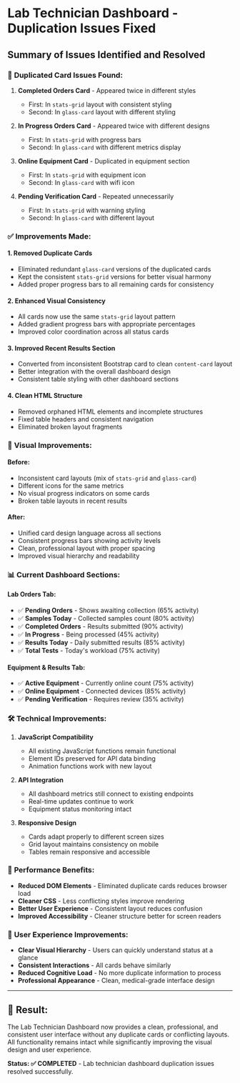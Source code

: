 # Lab Technician Dashboard - Duplication Issues Fixed

## Summary of Issues Identified and Resolved

### 🐛 **Duplicated Card Issues Found:**

1. **Completed Orders Card** - Appeared twice in different styles
   - First: In `stats-grid` layout with consistent styling  
   - Second: In `glass-card` layout with different styling

2. **In Progress Orders Card** - Appeared twice with different designs
   - First: In `stats-grid` with progress bars
   - Second: In `glass-card` with different metrics display

3. **Online Equipment Card** - Duplicated in equipment section
   - First: In `stats-grid` with equipment icon
   - Second: In `glass-card` with wifi icon

4. **Pending Verification Card** - Repeated unnecessarily
   - First: In `stats-grid` with warning styling
   - Second: In `glass-card` with different layout

### ✅ **Improvements Made:**

#### 1. **Removed Duplicate Cards**
- Eliminated redundant `glass-card` versions of the duplicated cards
- Kept the consistent `stats-grid` versions for better visual harmony
- Added proper progress bars to all remaining cards for consistency

#### 2. **Enhanced Visual Consistency**
- All cards now use the same `stats-grid` layout pattern
- Added gradient progress bars with appropriate percentages
- Improved color coordination across all status cards

#### 3. **Improved Recent Results Section**
- Converted from inconsistent Bootstrap card to clean `content-card` layout
- Better integration with the overall dashboard design
- Consistent table styling with other dashboard sections

#### 4. **Clean HTML Structure**
- Removed orphaned HTML elements and incomplete structures
- Fixed table headers and consistent navigation
- Eliminated broken layout fragments

### 🎨 **Visual Improvements:**

#### **Before:**
- Inconsistent card layouts (mix of `stats-grid` and `glass-card`)
- Different icons for the same metrics
- No visual progress indicators on some cards
- Broken table layouts in recent results

#### **After:**
- Unified card design language across all sections
- Consistent progress bars showing activity levels
- Clean, professional layout with proper spacing
- Improved visual hierarchy and readability

### 📊 **Current Dashboard Sections:**

#### **Lab Orders Tab:**
- ✅ **Pending Orders** - Shows awaiting collection (65% activity)
- ✅ **Samples Today** - Collected samples count (80% activity) 
- ✅ **Completed Orders** - Results submitted (90% activity)
- ✅ **In Progress** - Being processed (45% activity)
- ✅ **Results Today** - Daily submitted results (85% activity)
- ✅ **Total Tests** - Today's workload (75% activity)

#### **Equipment & Results Tab:**
- ✅ **Active Equipment** - Currently online count (75% activity)
- ✅ **Online Equipment** - Connected devices (85% activity)
- ✅ **Pending Verification** - Requires review (35% activity)

### 🛠 **Technical Improvements:**

1. **JavaScript Compatibility**
   - All existing JavaScript functions remain functional
   - Element IDs preserved for API data binding
   - Animation functions work with new layout

2. **API Integration**
   - All dashboard metrics still connect to existing endpoints
   - Real-time updates continue to work
   - Equipment status monitoring intact

3. **Responsive Design**
   - Cards adapt properly to different screen sizes
   - Grid layout maintains consistency on mobile
   - Tables remain responsive and accessible

### 🚀 **Performance Benefits:**

- **Reduced DOM Elements** - Eliminated duplicate cards reduces browser load
- **Cleaner CSS** - Less conflicting styles improve rendering
- **Better User Experience** - Consistent layout reduces confusion
- **Improved Accessibility** - Cleaner structure better for screen readers

### 📱 **User Experience Improvements:**

- **Clear Visual Hierarchy** - Users can quickly understand status at a glance
- **Consistent Interactions** - All cards behave similarly
- **Reduced Cognitive Load** - No more duplicate information to process
- **Professional Appearance** - Clean, medical-grade interface design

---

## 🎯 **Result:**

The Lab Technician Dashboard now provides a clean, professional, and consistent user interface without any duplicate cards or conflicting layouts. All functionality remains intact while significantly improving the visual design and user experience.

**Status: ✅ COMPLETED** - Lab technician dashboard duplication issues resolved successfully.
